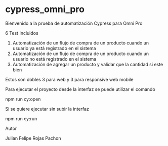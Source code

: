 # cypress_omni_pro
Bienvenido a la prueba de automatización Cypress para Omni Pro

6 Test Incluidos

1) Automatización de un flujo de compra de un producto cuando un usuario ya está registrado en el sistema
2) Automatización de un flujo de compra de un producto cuando un usuario no está registrado en el sistema
3) Automatización de agregar un producto y validar que la cantidad si este bien

Estos son dobles 3 para web y 3 para responsive web mobile

Para ejecutar el proyecto desde la interfaz se puede utilizar el comando

npm run cy:open

Si se quiere ejecutar sin subir la interfaz

npm run cy:run


Autor

Julian Felipe Rojas Pachon